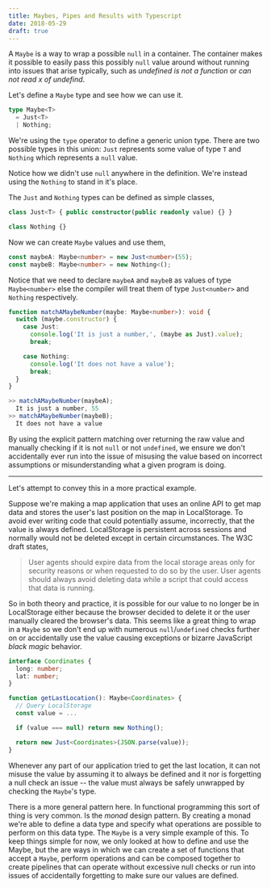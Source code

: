 ```yaml
---
title: Maybes, Pipes and Results with Typescript
date: 2018-05-29
draft: true
---
```


A `Maybe` is a way to wrap a possible `null` in a container. The container makes it
possible to easily pass this possibly `null` value around without running into issues
that arise typically, such as *undefined is not a function* or *can not read x of
undefind*.

Let's define a `Maybe` type and see how we can use it.

``` typescript
type Maybe<T>
  = Just<T>
  | Nothing;
```

We're using the `type` operator to define a generic union type. There are two possible
types in this union: `Just` represents some value of type `T` and `Nothing` which
represents a `null` value.

Notice how we didn't use `null` anywhere in the definition. We're instead using the
`Nothing` to stand in it's place.

The `Just` and `Nothing` types can be defined as simple classes,

``` typescript
class Just<T> { public constructor(public readonly value) {} }

class Nothing {}
```

Now we can create `Maybe` values and use them,

``` typescript
const maybeA: Maybe<number> = new Just<number>(55);
const maybeB: Maybe<number> = new Nothing<();
```

Notice that we need to declare `maybeA` and `maybeB` as values of type `Maybe<number>`
else the compiler will treat them of type `Just<number>` and `Nothing` respectively.

``` typescript
function matchAMaybeNumber(maybe: Maybe<number>): void {
  switch (maybe.constructor) {
    case Just:
      console.log('It is just a number,', (maybe as Just).value);
      break;

    case Nothing:
      console.log('It does not have a value');
      break;
  }
}
```

``` javascript
>> matchAMaybeNumber(maybeA);
  It is just a number, 55
>> matchAMaybeNumber(maybeB);
  It does not have a value
```

By using the explicit pattern matching over returning the raw value and manually checking
if it is not `null` or not `undefined`, we ensure we don't accidentally ever run into the
issue of misusing the value based on incorrect assumptions or misunderstanding what a
given program is doing.

---

Let's attempt to convey this in a more practical example.

Suppose we're making a map application that uses an online API to get map data and stores
the user's last position on the map in LocalStorage. To avoid ever writing code that
could potentially assume, incorrectly, that the value is always defined. LocalStorage is
persistent across sessions and normally would not be deleted except in certain
circumstances. The W3C draft states,

> User agents should expire data from the local storage areas only for security reasons
> or when requested to do so by the user. User agents should always avoid deleting data
> while a script that could access that data is running.

So in both theory and practice, it is possible for our value to no longer be in
LocalStorage either because the browser decided to delete it or the user manually cleared
the browser's data. This seems like a great thing to wrap in a `Maybe` so we don't end up
with numerous `null`/`undefined` checks further on or accidentally use the value causing
exceptions or bizarre JavaScript *black magic* behavior.

``` typescript
interface Coordinates { 
  long: number; 
  lat: number;
}

function getLastLocation(): Maybe<Coordinates> {
  // Query LocalStorage
  const value = ...

  if (value === null) return new Nothing();

  return new Just<Coordinates>(JSON.parse(value));
}
```

Whenever any part of our application tried to get the last location, it can not misuse the
value by assuming it to always be defined and it nor is forgetting a null check an issue
-- the value must always be safely unwrapped by checking the `Maybe`'s type.

There is a more general pattern here. In functional programming this sort of thing is
very common. Is the *monad* design pattern. By creating a monad we're able to define a
data type and specify what operations are possible to perform on this data type. The
`Maybe` is a very simple example of this. To keep things simple for now, we only looked
at how to define and use the Maybe, but the are ways in which we can create a set of
functions that accept a `Maybe`, perform operations and can be composed together to
create pipelines that can operate without excessive null checks or run into issues of
accidentally forgetting to make sure our values are defined.
